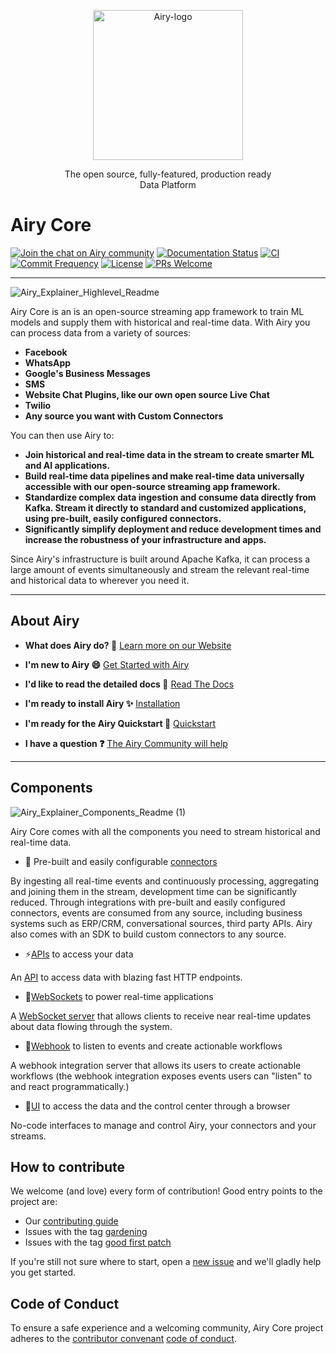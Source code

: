<p align="center">
  <img src="https://global-uploads.webflow.com/5e9d5014fb5d85233d05fa23/5ea6ab4327484b79bdb4cea4_airy_primary_rgb.svg" alt="Airy-logo" width="240">
  <div align="center">The open source, fully-featured, production ready</div>
  <div align="center">Data Platform</div>
</p>

# Airy Core

[![Join the chat on Airy community](https://img.shields.io/badge/forum-join%20discussions-brightgreen.svg)](https://airy.co/community/?utm_source=badge&utm_medium=badge&utm_campaign=pr-badge&utm_content=badge)
[![Documentation Status](https://img.shields.io/badge/docs-stable-brightgreen.svg)](https://docs.airy.co/)
[![CI](https://github.com/airyhq/airy/workflows/CI/badge.svg)](https://github.com/airyhq/airy/actions?query=workflow%3ACI)
[![Commit Frequency](https://img.shields.io/github/commit-activity/m/airyhq/airy)](https://github.com/airyhq/airy/pulse)
[![License](https://img.shields.io/github/license/airyhq/airy)](https://github.com/airyhq/airy/blob/develop/LICENSE)
[![PRs Welcome](https://img.shields.io/badge/PRs-welcome-brightgreen.svg?style=flat-square)](https://github.com/airyhq/airy/projects)

---

![Airy_Explainer_Highlevel_Readme](https://airy.co/docs/core/img/getting-started/introduction-light.png)

Airy Core is an is an open-source streaming app framework to train ML models and supply them with historical and real-time data. With Airy you can process data from a variety of
sources:

- **Facebook**
- **WhatsApp**
- **Google's Business Messages**
- **SMS**
- **Website Chat Plugins, like our own open source Live Chat**
- **Twilio**
- **Any source you want with Custom Connectors**

You can then use Airy to:

- **Join historical and real-time data in the stream to create smarter ML and AI applications.**
- **Build real-time data pipelines and make real-time data universally accessible with our open-source streaming app framework.**
- **Standardize complex data ingestion and consume data directly from Kafka. Stream it directly to standard and customized applications, using pre-built, easily configured connectors.**
- **Significantly simplify deployment and reduce development times and increase the robustness of your infrastructure and apps.**

Since Airy's infrastructure is built around Apache Kafka, it can process a large
amount of events simultaneously and stream the relevant
real-time and historical data to wherever you need it.

---

## About Airy

- **What does Airy do? 🚀**
  [Learn more on our Website](https://airy.co/)

- **I'm new to Airy 😄**
  [Get Started with Airy](https://airy.co/docs/core/)

- **I'd like to read the detailed docs 📖**
  [Read The Docs](https://airy.co/docs/core/)

- **I'm ready to install Airy ✨**
  [Installation](https://airy.co/docs/core/getting-started/installation/introduction)

- **I'm ready for the Airy Quickstart 🚀**
  [Quickstart](https://airy.co/docs/core/getting-started/quickstart)

- **I have a question ❓**
  [The Airy Community will help](https://airy.co/community)

---

## Components

![Airy_Explainer_Components_Readme (1)](https://user-images.githubusercontent.com/12533283/112460661-6de3fe80-8d5f-11eb-8274-8446fbfcf5c8.png)

Airy Core comes with all the components you need to stream historical and real-time data.

- 💬 Pre-built and easily configurable [connectors](https://airy.co/docs/core/connectors/sources/introduction)

By ingesting all real-time events and continuously processing, aggregating and joining them in the stream, development time can be significantly reduced. Through integrations with pre-built and easily configured connectors, events are consumed from any source, including business systems such as ERP/CRM, conversational sources, third party APIs. Airy also comes with an SDK to build custom connectors to any source.

- ⚡[APIs](https://airy.co/docs/core/api/introduction) to access your data

An [API](https://airy.co/docs/core/api/introduction) to access
data with blazing fast HTTP endpoints.

- 🔌[WebSockets](https://airy.co/docs/core/api/websocket) to power real-time applications

A [WebSocket server](https://airy.co/docs/core/api/websocket) that allows
clients to receive near real-time updates about data flowing through the system.

- 🎣[Webhook](https://airy.co/docs/core/api/webhook) to listen to events and create actionable workflows

A webhook integration server that allows its users to create actionable workflows (the webhook integration
exposes events users can "listen" to and react programmatically.)

- 💎[UI](https://airy.co/docs/core/ui/overview) to access the data and the control center through a browser

No-code interfaces to manage and control Airy, your connectors and your streams.

## How to contribute

We welcome (and love) every form of contribution! Good entry points to the
project are:

- Our [contributing guide](/docs/docs/guides/contributing.md)
- Issues with the tag
  [gardening](https://github.com/airyhq/airy/issues?q=is%3Aissue+is%3Aopen+label%3Agardening)
- Issues with the tag [good first
  patch](https://github.com/airyhq/airy/issues?q=is%3Aissue+is%3Aopen+label%3A%22good+first+patch%22)

If you're still not sure where to start, open a [new
issue](https://github.com/airyhq/airy/issues/new) and we'll gladly help you get
started.

## Code of Conduct

To ensure a safe experience and a welcoming community, Airy Core project adheres
to the [contributor convenant](https://www.contributor-covenant.org/) [code of
conduct](/code_of_conduct.md).
